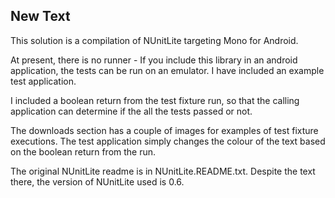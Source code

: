 New Text
--------

This solution is a compilation of NUnitLite targeting Mono for Android. 

At present, there is no runner - If you include this library in an android application, the tests can be run on an emulator. I have included an example test application.

I included a boolean return from the test fixture run, so that the calling application can determine if the all the tests passed or not.

The downloads section has a couple of images for examples of test fixture executions. The test application simply changes the colour of the text based on the boolean return from the run.

The original NUnitLite readme is in NUnitLite.README.txt. Despite the text there, the version of NUnitLite used is 0.6.
